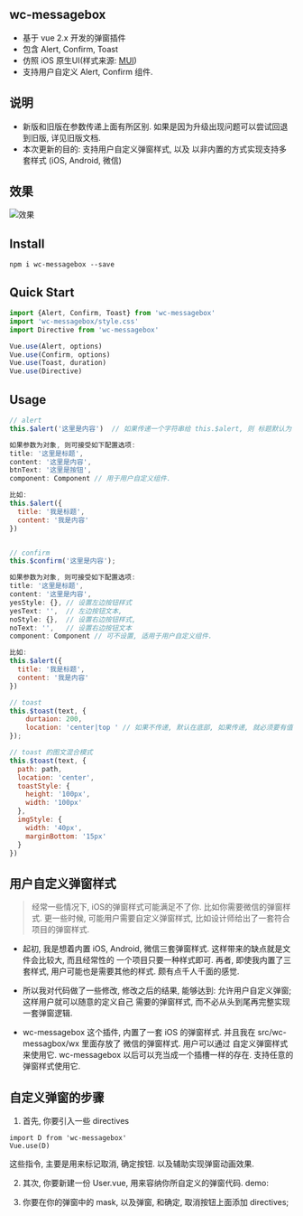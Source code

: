 ## wc-messagebox
* 基于 vue 2.x 开发的弹窗插件
* 包含 Alert, Confirm, Toast
* 仿照 iOS 原生UI(样式来源: [MUI](http://dev.dcloud.net.cn/mui/))
* 支持用户自定义 Alert, Confirm 组件.


## 说明
* 新版和旧版在参数传递上面有所区别. 如果是因为升级出现问题可以尝试回退到旧版, 详见旧版文档.
* 本次更新的目的: 支持用户自定义弹窗样式, 以及 以非内置的方式实现支持多套样式 (iOS, Android, 微信)


## 效果
![效果](https://ooo.0o0.ooo/2017/07/08/595fc5a93517b.gif)


## Install
```shell
npm i wc-messagebox --save
```

## Quick Start
```javascript
import {Alert, Confirm, Toast} from 'wc-messagebox'
import 'wc-messagebox/style.css'
import Directive from 'wc-messagebox'

Vue.use(Alert, options)
Vue.use(Confirm, options)
Vue.use(Toast, duration)
Vue.use(Directive)

```


## Usage
```javascript
// alert
this.$alert('这里是内容')  // 如果传递一个字符串给 this.$alert, 则 标题默认为 '提示', 按钮默认为 '确定'

如果参数为对象, 则可接受如下配置选项:
title: '这里是标题',
content: '这里是内容',
btnText: '这里是按钮',
component: Component // 用于用户自定义组件. 

比如:
this.$alert({
  title: '我是标题',
  content: '我是内容'
})


// confirm
this.$confirm('这里是内容');

如果参数为对象, 则可接受如下配置选项:
title: '这里是标题',
content: '这里是内容',
yesStyle: {}, // 设置左边按钮样式
yesText: '',  // 左边按钮文本,
noStyle: {},  // 设置右边按钮样式,
noText: '',   // 设置右边按钮文本
component: Component // 可不设置, 适用于用户自定义组件.

比如:
this.$alert({
  title: '我是标题',
  content: '我是内容'
})

// toast
this.$toast(text, {
    durtaion: 200,
    location: 'center|top ' // 如果不传递, 默认在底部, 如果传递, 就必须要有值
});

// toast 的图文混合模式
this.$toast(text, {
  path: path,
  location: 'center',
  toastStyle: {
    height: '100px',
    width: '100px'
  },
  imgStyle: {
    width: '40px',
    marginBottom: '15px'
  }
})
```


## 用户自定义弹窗样式
> 经常一些情况下, iOS的弹窗样式可能满足不了你. 比如你需要微信的弹窗样式.
更一些时候, 可能用户需要自定义弹窗样式, 比如设计师给出了一套符合项目的弹窗样式. 

* 起初, 我是想着内置 iOS, Android, 微信三套弹窗样式. 这样带来的缺点就是文件会比较大, 而且经常性的
一个项目只要一种样式即可. 再者, 即使我内置了三套样式, 用户可能也是需要其他的样式. 颇有点千人千面的感觉. 

* 所以我对代码做了一些修改, 修改之后的结果, 能够达到: 允许用户自定义弹窗; 这样用户就可以随意的定义自己
需要的弹窗样式, 而不必从头到尾再完整实现一套弹窗逻辑. 

* wc-messagebox 这个插件, 内置了一套 iOS 的弹窗样式. 并且我在 src/wc-messagbox/wx 里面存放了
微信的弹窗样式. 用户可以通过 自定义弹窗样式 来使用它. wc-messagebox 以后可以充当成一个插槽一样的存在.
支持任意的弹窗样式使用它. 


## 自定义弹窗的步骤
1. 首先, 你要引入一些 directives
```sheel
import D from 'wc-messagebox'
Vue.use(D)
```
这些指令, 主要是用来标记取消, 确定按钮. 以及辅助实现弹窗动画效果. 

2. 其次, 你要新建一份 User.vue, 用来容纳你所自定义的弹窗代码. demo:

3. 你要在你的弹窗中的 mask, 以及弹窗, 和确定, 取消按钮上面添加 directives;














